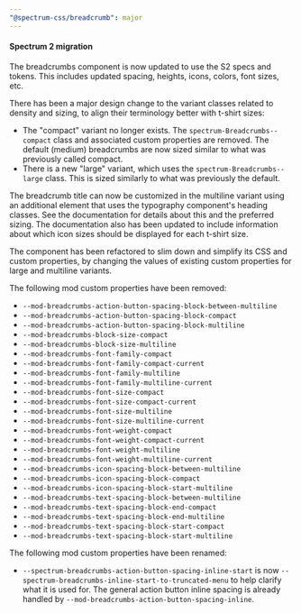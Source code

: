 ```yaml
---
"@spectrum-css/breadcrumb": major
---
```


#### Spectrum 2 migration

The breadcrumbs component is now updated to use the S2 specs and tokens. This includes updated spacing, heights, icons, colors, font sizes, etc.

There has been a major design change to the variant classes related to density and sizing, to align their terminology better with t-shirt sizes:

- The "compact" variant no longer exists. The `spectrum-Breadcrumbs--compact` class and associated custom properties are removed. The default (medium) breadcrumbs are now sized similar to what was previously called compact.
- There is a new "large" variant, which uses the `spectrum-Breadcrumbs--large` class. This is sized similarly to what was previously the default.

The breadcrumb title can now be customized in the multiline variant using an additional element that uses the typography component's heading classes.
See the documentation for details about this and the preferred sizing. The documentation also has been updated to include information about which
icon sizes should be displayed for each t-shirt size.

The component has been refactored to slim down and simplify its CSS and custom properties, by changing the values of existing custom properties for large and multiline variants.

The following mod custom properties have been removed:

- `--mod-breadcrumbs-action-button-spacing-block-between-multiline`
- `--mod-breadcrumbs-action-button-spacing-block-compact`
- `--mod-breadcrumbs-action-button-spacing-block-multiline`
- `--mod-breadcrumbs-block-size-compact`
- `--mod-breadcrumbs-block-size-multiline`
- `--mod-breadcrumbs-font-family-compact`
- `--mod-breadcrumbs-font-family-compact-current`
- `--mod-breadcrumbs-font-family-multiline`
- `--mod-breadcrumbs-font-family-multiline-current`
- `--mod-breadcrumbs-font-size-compact`
- `--mod-breadcrumbs-font-size-compact-current`
- `--mod-breadcrumbs-font-size-multiline`
- `--mod-breadcrumbs-font-size-multiline-current`
- `--mod-breadcrumbs-font-weight-compact`
- `--mod-breadcrumbs-font-weight-compact-current`
- `--mod-breadcrumbs-font-weight-multiline`
- `--mod-breadcrumbs-font-weight-multiline-current`
- `--mod-breadcrumbs-icon-spacing-block-between-multiline`
- `--mod-breadcrumbs-icon-spacing-block-compact`
- `--mod-breadcrumbs-icon-spacing-block-start-multiline`
- `--mod-breadcrumbs-text-spacing-block-between-multiline`
- `--mod-breadcrumbs-text-spacing-block-end-compact`
- `--mod-breadcrumbs-text-spacing-block-end-multiline`
- `--mod-breadcrumbs-text-spacing-block-start-compact`
- `--mod-breadcrumbs-text-spacing-block-start-multiline`

The following mod custom properties have been renamed:

- `--spectrum-breadcrumbs-action-button-spacing-inline-start` is now `--spectrum-breadcrumbs-inline-start-to-truncated-menu` to help clarify what it is used for. The general action button inline spacing is already handled by `--mod-breadcrumbs-action-button-spacing-inline`.
